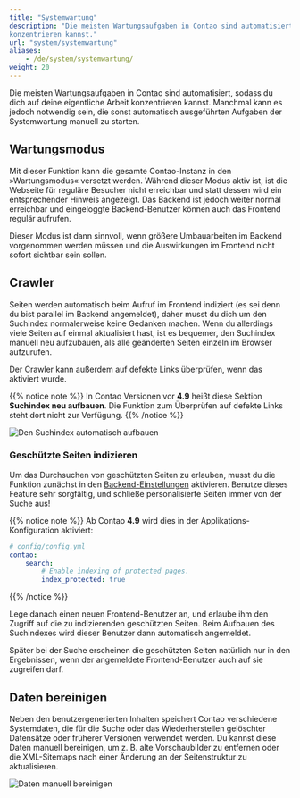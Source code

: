 ```yaml
---
title: "Systemwartung"
description: "Die meisten Wartungsaufgaben in Contao sind automatisiert, sodass du dich auf deine eigentliche Arbeit 
konzentrieren kannst."
url: "system/systemwartung"
aliases:
    - /de/system/systemwartung/
weight: 20
---
```


Die meisten Wartungsaufgaben in Contao sind automatisiert, sodass du dich auf deine eigentliche Arbeit konzentrieren 
kannst. Manchmal kann es jedoch notwendig sein, die sonst automatisch ausgeführten Aufgaben der Systemwartung manuell 
zu starten.


## Wartungsmodus

Mit dieser Funktion kann die gesamte Contao-Instanz in den »Wartungsmodus« versetzt werden. Während dieser Modus aktiv
ist, ist die Webseite für reguläre Besucher nicht erreichbar und statt dessen wird ein entsprechender Hinweis angezeigt.
Das Backend ist jedoch weiter normal erreichbar und eingeloggte Backend-Benutzer können auch das Frontend regulär
aufrufen.

Dieser Modus ist dann sinnvoll, wenn größere Umbauarbeiten im Backend vorgenommen werden müssen und die Auswirkungen
im Frontend nicht sofort sichtbar sein sollen.


## Crawler

Seiten werden automatisch beim Aufruf im Frontend indiziert (es sei denn du bist parallel im Backend angemeldet), daher 
musst du dich um den Suchindex normalerweise keine Gedanken machen. Wenn du allerdings viele Seiten auf einmal 
aktualisiert hast, ist es bequemer, den Suchindex manuell neu aufzubauen, als alle geänderten Seiten einzeln im Browser 
aufzurufen.

Der Crawler kann außerdem auf defekte Links überprüfen, wenn das aktiviert wurde.

{{% notice note %}}
In Contao Versionen vor **4.9** heißt diese Sektion **Suchindex neu aufbauen**. Die Funktion zum Überprüfen auf defekte
Links steht dort nicht zur Verfügung.
{{% /notice %}}

![Den Suchindex automatisch aufbauen](/de/system/images/de/den-suchindex-automatisch-aufbauen.png?classes=shadow)


### Geschützte Seiten indizieren

Um das Durchsuchen von geschützten Seiten zu erlauben, musst du die Funktion zunächst in den [Backend-Einstellungen][BackendSettings] 
aktivieren. Benutze dieses Feature sehr sorgfältig, und schließe personalisierte Seiten immer von der Suche aus!

{{% notice note %}}
Ab Contao **4.9** wird dies in der Applikations-Konfiguration aktiviert:

```yml
# config/config.yml
contao:
    search:
        # Enable indexing of protected pages.
        index_protected: true
```
{{% /notice %}}

Lege danach einen neuen Frontend-Benutzer an, und erlaube ihm den Zugriff auf die zu indizierenden geschützten Seiten. 
Beim Aufbauen des Suchindexes wird dieser Benutzer dann automatisch angemeldet.

Später bei der Suche erscheinen die geschützten Seiten natürlich nur in den Ergebnissen, wenn der angemeldete 
Frontend-Benutzer auch auf sie zugreifen darf.


## Daten bereinigen

Neben den benutzergenerierten Inhalten speichert Contao verschiedene Systemdaten, die für die Suche oder das 
Wiederherstellen gelöschter Datensätze oder früherer Versionen verwendet werden. Du kannst diese Daten manuell 
bereinigen, um z. B. alte Vorschaubilder zu entfernen oder die XML-Sitemaps nach einer Änderung an der Seitenstruktur 
zu aktualisieren.

![Daten manuell bereinigen](/de/system/images/de/daten-manuell-bereinigen.png?classes=shadow)


[BackendSettings]: /de/system/einstellungen/
